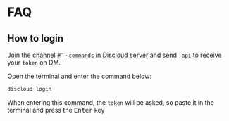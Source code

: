 <!-- markdownlint-disable MD033 -->

# FAQ

## How to login

Join the channel [`#🔌・commands`](https://discord.com/channels/584490943034425391/1051126795883261962) in [Discloud server](https://discord.gg/discloud) and send `.api` to receive your `token` on DM.

Open the terminal and enter the command below:

```sh
discloud login
```

When entering this command, the `token` will be asked, so paste it in the terminal and press the <kbd>Enter</kbd> key
